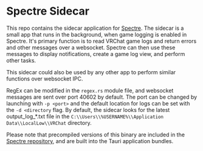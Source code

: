 # Spectre Sidecar
This repo contains the sidecar application for [Spectre](https://svrc.app). The sidecar is a small app that runs in the background, when game logging is enabled in Spectre. It's primary function is to read VRChat game logs and return errors and other messages over a websocket. Spectre can then use these messages to display notifications, create a game log view, and perform other tasks.

This sidecar could also be used by any other app to perform similar functions over websocket IPC.

RegEx can be modified in the `regex.rs` module file, and websocket messages are sent over port 40602 by default. The port can be changed by launching with `-p <port>` and the default location for logs can be set with the `-d <directory` flag. By default, the sidecar looks for the latest output_log_*.txt file in the `C:\\Users\\%USERNAME%\\Application Data\\LocalLow\\VRChat` directory.

Please note that precompiled versions of this binary are included in the [Spectre repository](https://github.com/angelware-net/spectre), and are built into the Tauri application bundles.
